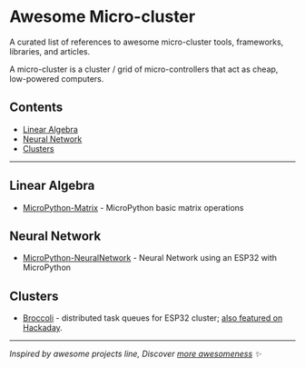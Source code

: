 # Awesome Micro-cluster

A curated list of references to awesome micro-cluster tools, frameworks, libraries, and articles.

A micro-cluster is a cluster / grid of micro-controllers that act as cheap, low-powered computers.

## Contents

- [Linear Algebra](#linear-algebra)
- [Neural Network](#neural-network)
- [Clusters](#clusters)

---

## Linear Algebra

- [MicroPython-Matrix](https://gitlab.com/olivierlenoir/MicroPython-Matrix) - MicroPython basic matrix operations

## Neural Network

- [MicroPython-NeuralNetwork](https://gitlab.com/olivierlenoir/MicroPython-NeuralNetwork) - Neural Network using an ESP32 with MicroPython

## Clusters

- [Broccoli](https://github.com/Wei1234c/Broccoli/blob/master/notebooks/demo/Broccoli_readme_en.md) - distributed task queues for ESP32 cluster; [also featured on Hackaday](https://hackaday.com/2018/04/17/build-your-own-supercomputer-with-esp32s/).

---

_Inspired by awesome projects line, Discover [more awesomeness](https://github.com/bayandin/awesome-awesomeness) ✨_
